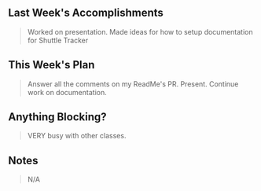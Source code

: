 ## Last Week's Accomplishments

> Worked on presentation. Made ideas for how to setup documentation for Shuttle Tracker

## This Week's Plan

> Answer all the comments on my ReadMe's PR. Present. Continue work on documentation.

## Anything Blocking?

> VERY busy with other classes.

## Notes

> N/A
